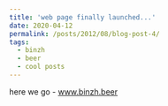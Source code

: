 ```yaml
---
title: 'web page finally launched...'
date: 2020-04-12
permalink: /posts/2012/08/blog-post-4/
tags:
  - binzh
  - beer
  - cool posts
---
```


here we go - www.binzh.beer 